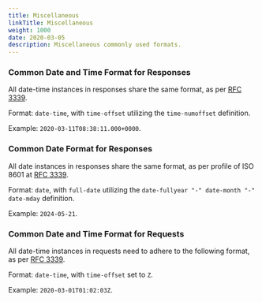 ```yaml
---
title: Miscellaneous
linkTitle: Miscellaneous
weight: 1000
date: 2020-03-05
description: Miscellaneous commonly used formats.
---
```


### Common Date and Time Format for Responses

All date-time instances in responses share the same format, as per [RFC 3339](https://tools.ietf.org/html/rfc3339#section-5.6).

Format: `date-time`, with `time-offset` utilizing the `time-numoffset` definition.

Example: `2020-03-11T08:38:11.000+0000`.

### Common Date Format for Responses

All date instances in responses share the same format, as per profile of ISO 8601 at [RFC 3339](https://datatracker.ietf.org/doc/html/rfc3339#ref-ISO8601).

Format: `date`, with `full-date` utilizing the `date-fullyear "-" date-month "-" date-mday` definition.

Example: `2024-05-21`.

### Common Date and Time Format for Requests

All date-time instances in requests need to adhere to the following format, as per [RFC 3339](https://tools.ietf.org/html/rfc3339#section-5.6).

Format: `date-time`, with `time-offset` set to `Z`.

Example: `2020-03-01T01:02:03Z`.
